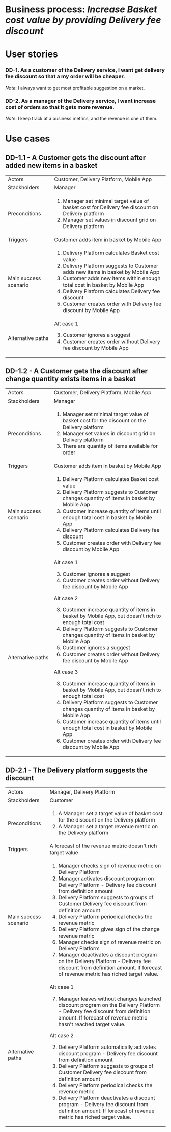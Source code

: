 # Business process: *Increase Basket cost value by providing Delivery fee discount*

# User stories
### DD-1. **As** a customer of the Delivery service, **I want** get delivery fee discount **so that** a my order will be cheaper.  
*Note*: I always want to get most profitable suggestion on a market.

### DD-2. **As** a manager of the Delivery service, **I want** increase cost of orders **so that** it gets more revenue.  
*Note*: I keep track at a business metrics, and the revenue is one of them.

# Use cases
## DD-1.1 - A Customer gets the discount after added new items in a basket
<table>
    <tr>
      <td>Actors</td>
      <td>Customer, Delivery Platform, Mobile App</td>
    </tr>
    <tr>
      <td>Stackholders</td>
      <td>Manager</td>
    </tr>
    <tr>
      <td>Preconditions</td>
      <td>
      <ol>
        <li>
            Manager set minimal target value of basket cost for Delivery fee discount on Delivery platform
        </li>
        <li>
            Manager set values in discount grid on Delivery platform
        </li>
        </ol>
      </td>
    </tr>
    <tr>
      <td>Triggers</td>
      <td>Customer adds item in basket by Mobile App</td>
    </tr>
    <tr>
      <td>Main success scenario</td>
      <td>
        <ol>
            <li>Delivery Platform calculates Basket cost value</li>
            <li>Delivery Platform suggests to Customer adds new items in basket by Mobile App</li>
            <li>Customer adds new items within enough total cost in basket by Mobile App</li>
            <li>Delivery Platform calculates Delivery fee discount</li>
            <li>Customer creates order with Delivery fee discount by Mobile App </li>
        </ol>
      </td>
    </tr>
    <tr>
      <td>Alternative paths</td>
      <td>
      Alt case 1
      <ol start=3>
            <li>Customer ignores a suggest</li>
            <li>Customer creates order without Delivery fee discount by Mobile App </li>
        </ol>
      </td>
    </tr>
  </tbody>
</table>

## DD-1.2 - A Customer gets the discount after change quantity exists items in a basket
<table>
    <tr>
      <td>Actors</td>
      <td>Customer, Delivery Platform, Mobile App</td>
    </tr>
    <tr>
      <td>Stackholders</td>
      <td>Manager</td>
    </tr>
    <tr>
      <td>Preconditions</td>
      <td>
      <ol>
        <li>
            Manager set minimal target value of basket cost for the discount on the Delivery platform
        </li>
        <li>
            Manager set values in discount grid on Delivery platform
        </li>
        <li>
        There are quantity of items available for order
        </li>
        </ol>
      </td>
    </tr>
    <tr>
      <td>Triggers</td>
      <td>Customer adds item in basket by Mobile App</td>
    </tr>
    <tr>
      <td>Main success scenario</td>
      <td>
        <ol>
            <li>Delivery Platform calculates Basket cost value</li>
            <li>Delivery Platform suggests to Customer changes quantity of items in basket by Mobile App</li>
            <li>Customer increase quantity of items until enough total cost in basket by Mobile App</li>
            <li>Delivery Platform calculates Delivery fee discount</li>
            <li>Customer creates order with Delivery fee discount by Mobile App </li>
        </ol>
      </td>
    </tr>
    <tr>
      <td>Alternative paths</td>
      <td>
      Alt case 1
      <ol start=3>
            <li>Customer ignores a suggest</li>
            <li>Customer creates order without Delivery fee discount by Mobile App </li>
        </ol>
      Alt case 2
      <ol start=3>
            <li>Customer increase quantity of items in basket by Mobile App, but doesn't rich to enough total cost</li>
            <li>Delivery Platform suggests to Customer changes quantity of items in basket by Mobile App</li>
            <li>Customer ignores a suggest</li>
            <li>Customer creates order without Delivery fee discount by Mobile App </li>
        </ol>
        Alt case 3
      <ol start=3>
            <li>Customer increase quantity of items in basket by Mobile App, but doesn't rich to enough total cost</li>
            <li>Delivery Platform suggests to Customer changes quantity of items in basket by Mobile App</li>
            <li>Customer increase quantity of items until enough total cost in basket by Mobile App</li>
            <li>Customer creates order with Delivery fee discount by Mobile App </li>
        </ol>
      </td>
    </tr>
</table>

## DD-2.1 - The Delivery platform suggests the discount
<table>
    <tr>
      <td>Actors</td>
      <td>Manager, Delivery Platform</td>
    </tr>
    <tr>
      <td>Stackholders</td>
      <td>Customer</td>
    </tr>
    <tr>
      <td>Preconditions</td>
      <td>
      <ol>
        <li>
            A Manager set a target value of basket cost for the discount on the Delivery platform
        </li>
        <li>
            A Manager set a target revenue metric on the Delivery platform
        </li>
      </td>
    </tr>
    <tr>
      <td>Triggers</td>
      <td>A forecast of the revenue metric doesn't rich target value</td>
    </tr>
    <tr>
      <td>Main success scenario</td>
      <td>
        <ol>
            <li>Manager checks sign of revenue metric on Delivery Platform</li>
            <li>Manager activates discount program on Delivery Platform - Delivery fee discount from definition amount</li>
            <li>Delivery Platform suggests to groups of Customer Delivery fee discount from definition amount</li>
            <li>Delivery Platform periodical checks the revenue metric</li>
            <li>Delivery Platform gives sign of the change revenue metric</li>
            <li>Manager checks sign of revenue metric on Delivery Platform</li>
            <li>Manager deactivates a discount program on the Delivery Platform - Delivery fee discount from definition amount. If forecast of revenue metric has riched target value.</li>
        </ol>
      </td>
    </tr>
    <tr>
      <td>Alternative paths</td>
      <td>
      Alt case 1
      <ol start=7>
            <li>Manager leaves without changes launched discount program on the Delivery Platform - Delivery fee discount from definition amount. If forecast of revenue metric hasn't reached target value.</li>
        </ol>
        Alt case 2
      <ol start=2>
            <li>Delivery Platform automatically activates discount program - Delivery fee discount from definition amount</li>
            <li>Delivery Platform suggests to groups of Customer Delivery fee discount from definition amount</li>
            <li>Delivery Platform periodical checks the revenue metric</li>
            <li>Delivery Platform deactivates a discount program - Delivery fee discount from definition amount. If forecast of revenue metric has riched target value.</li>
        </ol>
      </td>
    </tr>
  </tbody>
</table>
